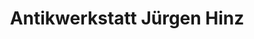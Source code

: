 ---
title: "Antikwerkstatt Jürgen Hinz"
url: /berlin/antikwerkstatt-juergen-hinz/
shop: Antiquitäten
---